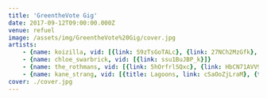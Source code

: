 ```yaml
---
title: 'GreentheVote Gig'
date: 2017-09-12T09:00:00.000Z
venue: refuel
image: /assets/img/GreentheVote%20Gig/cover.jpg
artists:
    - {name: koizilla, vid: [{link: S9zTsGoTALc}, {link: 27NCh2MzGfk}, {title: 'Hot Water (snippet)', link: V4fLZXJLOfo}]}
    - {name: chloe_swarbrick, vid: [{link: ssu1BuJBP_k}]}
    - {name: the_rothmans, vid: [{link: 5hOrfrlSQxc}, {link: HbCN71AVV9c}, {link: '-WW-gHxX54w'}]}
    - {name: kane_strang, vid: [{title: Lagoons, link: cSaOoZjLraM}, {title: 'It''s not that bad', link: MFx2AumFNqc}, {title: 'Oh so you are off I see', link: s3XZE71c-B4}]}
cover: ./cover.jpg
---
```

